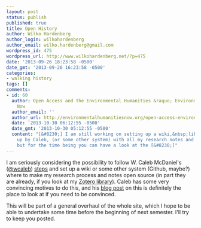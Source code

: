 ```yaml
---
layout: post
status: publish
published: true
title: Open History
author: Wilko Hardenberg
author_login: wilkohardenberg
author_email: wilko.hardenberg@gmail.com
wordpress_id: 475
wordpress_url: http://www.wilkohardenberg.net/?p=475
date: '2013-09-26 18:23:58 -0500'
date_gmt: '2013-09-26 16:23:58 -0500'
categories:
- walking history
tags: []
comments:
- id: 60
  author: Open Access and the Environmental Humanities &raquo; Environmental Humanities
    Now
  author_email: ''
  author_url: http://environmentalhumanitiesnow.org/open-access-environmental-humanities/
  date: '2013-10-30 06:12:55 -0500'
  date_gmt: '2013-10-30 05:12:55 -0500'
  content: "[&#8230;] I am still working on setting up a wiki,&nbsp;like the one set
    up by Caleb, (or some other system) with all my research notes and transcriptions,
    but for the time being you can have a look at the [&#8230;]"
---
```

<p>I am seriously considering the possibility to follow W. Caleb McDaniel's (<a href="https://twitter.com/wcaleb" target="_blank">@wcaleb</a>) <a href="http://wiki.wcaleb.rice.edu/" target="_blank">steps</a> and set up a wiki or some other system (Github, maybe?) where to make my research process and notes open source (in part they are already, if you look at my <a href="https://www.zotero.org/wilko.hardenberg/items" target="_blank">Zotero library</a>). Caleb has some very convincing motives to do this, and his <a href="http://wcm1.web.rice.edu/open-notebook-history.html" target="_blank">blog post</a> on this is definitely the place to look at if you need to be convinced.</p>
<p>This will be part of a general overhaul of the whole site, which I hope to be able to undertake some time before the beginning of next semester. I'll try to keep you posted.</p>
